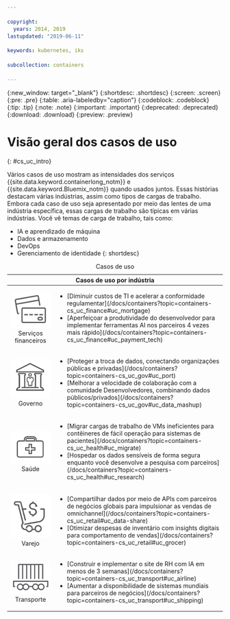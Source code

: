 ```yaml
---

copyright:
  years: 2014, 2019
lastupdated: "2019-06-11"

keywords: kubernetes, iks

subcollection: containers

---
```


{:new_window: target="_blank"}
{:shortdesc: .shortdesc}
{:screen: .screen}
{:pre: .pre}
{:table: .aria-labeledby="caption"}
{:codeblock: .codeblock}
{:tip: .tip}
{:note: .note}
{:important: .important}
{:deprecated: .deprecated}
{:download: .download}
{:preview: .preview}



# Visão geral dos casos de uso
{: #cs_uc_intro}

Vários casos de uso mostram as intensidades dos serviços {{site.data.keyword.containerlong_notm}} e {{site.data.keyword.Bluemix_notm}} quando usados juntos. Essas histórias destacam várias indústrias, assim como tipos de cargas de trabalho. Embora cada caso de uso seja apresentado por meio das lentes de uma indústria específica, essas cargas de trabalho são típicas em várias indústrias. Você vê temas de carga de trabalho, tais como: 
* IA e aprendizado de máquina
* Dados e armazenamento
* DevOps
* Gerenciamento de identidade
{: shortdesc}

<table summary="A tabela mostra os casos de uso. As linhas devem ser lidas da esquerda para a direita, com ícones representando cada indústria na coluna um e a descrição na coluna dois.">
<caption>Casos de uso</caption>
  <thead>
  <th colspan=2>Casos de uso por indústria</th>
  </thead>
  <tbody>
    <tr>
    <td align="center"><img src="images/finance.svg" alt="Ícone das partes frontal e traseira de um cartão de crédito"/><br>Serviços financeiros</td>
    <td><ul>
    <li>[Diminuir custos de TI e acelerar a conformidade regulamentar](/docs/containers?topic=containers-cs_uc_finance#uc_mortgage)</li>
    <li>[Aperfeiçoar a produtividade do desenvolvedor para implementar ferramentas AI nos parceiros 4 vezes mais rápido](/docs/containers?topic=containers-cs_uc_finance#uc_payment_tech)</li>
    </ul></td>
     </tr>
     <tr>
     <td align="center"><img src="images/gov.svg" alt="Ícone de um prédio do governo com uma pessoa dentro"/><br>Governo</td>
     <td><ul>
    <li>[Proteger a troca de dados, conectando organizações públicas e privadas](/docs/containers?topic=containers-cs_uc_gov#uc_port)</li>
     <li>[Melhorar a velocidade de colaboração com a comunidade Desenvolvedores, combinando dados públicos/privados](/docs/containers?topic=containers-cs_uc_gov#uc_data_mashup)</li></ul></td>
      </tr>
    <tr>
      <td align="center"><img src="images/health.svg" alt="Ícone de mala médica"/><br>Saúde</td>
      <td><ul>
     <li>[Migrar cargas de trabalho de VMs ineficientes para contêineres de fácil operação para sistemas de pacientes](/docs/containers?topic=containers-cs_uc_health#uc_migrate)</li>
      <li>[Hospedar os dados sensíveis de forma segura enquanto você desenvolve a pesquisa com parceiros](/docs/containers?topic=containers-cs_uc_health#uc_research)</li>
      </ul></td>
      </tr>
      <tr>
         <td align="center"><img src="images/retail.svg" alt="Ícone de um carrinho de compras com símbolo monetário"/><br>Varejo</td>
         <td><ul>
        <li>[Compartilhar dados por meio de APIs com parceiros de negócios globais para impulsionar as vendas de omnichannel](/docs/containers?topic=containers-cs_uc_retail#uc_data-share)</li>
         <li>[Otimizar despesas de inventário com insights digitais para comportamento de vendas](/docs/containers?topic=containers-cs_uc_retail#uc_grocer)</li>
              </ul></td>
          </tr>
      <tr>
       <td align="center"><img src="images/transport.svg" alt="Ícone de um vagão com contêineres"/><br>Transporte</td>
           <td><ul>
          <li>[Construir e implementar o site de RH com IA em menos de 3 semanas](/docs/containers?topic=containers-cs_uc_transport#uc_airline)</li>
           <li>[Aumentar a disponibilidade de sistemas mundiais para parceiros de negócios](/docs/containers?topic=containers-cs_uc_transport#uc_shipping)</li></ul></td>
      </tr>
  </tbody>
  </table>
